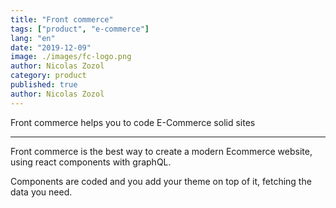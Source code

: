 ```yaml
---
title: "Front commerce"
tags: ["product", "e-commerce"]
lang: "en"
date: "2019-12-09"
image: ./images/fc-logo.png
author: Nicolas Zozol
category: product
published: true
author: Nicolas Zozol
---
```


Front commerce helps you to code E-Commerce solid sites

---

Front commerce is the best way to create a modern Ecommerce website, using react
components with graphQL.

Components are coded and you add your theme on top of it, fetching the data you need.
